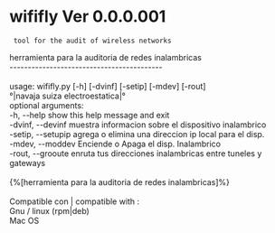 # wififly Ver 0.0.0.001<br>
     tool for the audit of wireless networks
herramienta para la auditoria de redes inalambricas<br>
    ------------------------------------------<br>
<br>
usage: wififly.py [-h] [-dvinf] [-setip] [-mdev] [-rout]
<br>
°|navaja suiza electroestatica|°
<br>
optional arguments:<br>
  -h, --help         show this help message and exit<br>
  -dvinf, --devinf   muestra informacion sobre el dispositivo inalambrico<br>
  -setip, --setupip  agrega o elimina una direccion ip local para el disp.<br>
  -mdev, --moddev    Enciende o Apaga el disp. Inalambrico<br>
  -rout, --grooute   enruta tus direcciones inalambricas entre tuneles y
                     gateways<br>
<br>
{%[herramienta para la auditoria de redes inalambricas]%}<br>
<br>
Compatible con | compatible with :<br>
Gnu / linux (rpm|deb)<br>
Mac OS<br>
